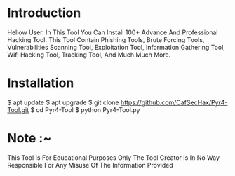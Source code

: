 # Introduction
Hellow User. In This Tool You Can Install 100+ Advance And Professional Hacking Tool. This Tool Contain Phishing Tools, Brute Forcing Tools, Vulnerabilities Scanning Tool, Exploitation Tool, Information Gathering Tool, Wifi Hacking Tool, Tracking Tool, And Much Much More.


# Installation
$ apt update 
$ apt upgrade
$ git clone https://github.com/CafSecHax/Pyr4-Tool.git
$ cd Pyr4-Tool
$ python Pyr4-Tool.py


# Note :~
This Tool Is For Educational Purposes Only The Tool Creator Is In No Way Responsible For Any Misuse Of The Information Provided
